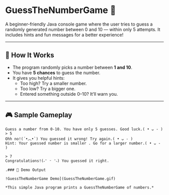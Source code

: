 # GuessTheNumberGame 🎯

A beginner-friendly Java console game where the user tries to guess a randomly generated number between 0 and 10 — within only 5 attempts. It includes hints and fun messages for a better experience!

---

## 📌 How It Works

- The program randomly picks a number between **1 and 10**.
- You have **5 chances** to guess the number.
- It gives you helpful hints:
  - Too high? Try a smaller number.
  - Too low? Try a bigger one.
  - Entered something outside 0–10? It’ll warn you.

---

## 🎮 Sample Gameplay

```shell
Guess a number from 0-10. You have only 5 guesses. Good luck.( • ᴗ - ) 
> 5
Ohh no!(´•︵•`) You guessed it wrong! Try again.( • ᴗ - ) 
Hint: Your guessed number is smaller . Go for a larger number.( • ᴗ - )

> 7
Congratulations!(˶ᵔ ᵕ ᵔ˶) You guessed it right.

.### 🎥 Demo Output

!GuessTheNumberGame Demo](GuessTheNumberGame.gif)

*This simple Java program prints a GuessTheNumberGame of numbers.*
